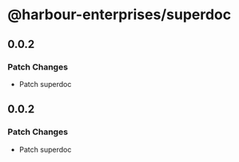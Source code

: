 # @harbour-enterprises/superdoc

## 0.0.2

### Patch Changes

- Patch superdoc

## 0.0.2

### Patch Changes

- Patch superdoc
